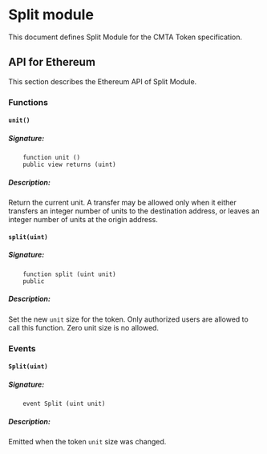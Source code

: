 # Split module

This document defines Split Module for the CMTA Token specification.

## API for Ethereum

This section describes the Ethereum API of Split Module.

### Functions

#### `unit()`

##### Signature:

```solidity
    function unit ()
    public view returns (uint)
```

##### Description:

Return the current unit.
A transfer may be allowed only when it either transfers an integer number of units to the destination address, or leaves an integer number of units at the origin address.

#### `split(uint)`

##### Signature:

```solidity
    function split (uint unit)
    public
```

##### Description:

Set the new `unit` size for the token.
Only authorized users are allowed to call this function.
Zero unit size is no allowed.

### Events

#### `Split(uint)`

##### Signature:

```solidity
    event Split (uint unit)
```

##### Description:

Emitted when the token `unit` size was changed.
